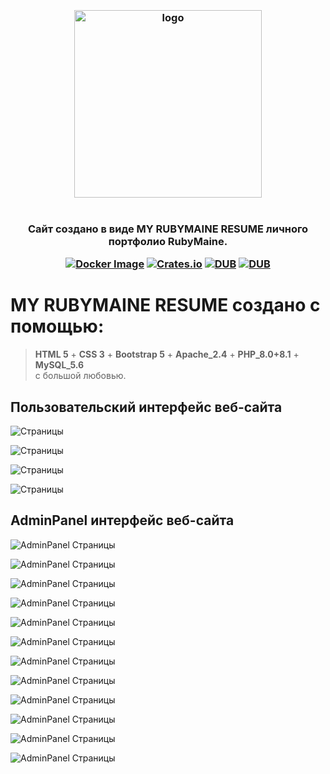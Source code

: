 <h3 align="center">
<br />
<img src="https://rubymaine.000webhostapp.com/rubymaine/my.rubyresume/rubyresume.png" alt="logo" width="300" />
<br />
<br />
<br />
Cайт создано в виде MY RUBYMAINE RESUME личного портфолио RubyMaine.

[![Docker Image](https://github.com/ciur/papermerge/actions/workflows/docker.yml/badge.svg)](https://github.com/ciur/papermerge/actions/workflows/docker.yml)
[![Crates.io](https://img.shields.io/crates/l/rustc-serialize.svg)](#)
[![DUB](https://img.shields.io/badge/Powered%20by-PHP-blue.svg)]()
[![DUB](https://img.shields.io/badge/version-8.0_8.1-green)]()
</h3>


# MY RUBYMAINE RESUME создано с помощью:
> **HTML 5** + **CSS 3** + **Bootstrap 5** + **Apache_2.4** + **PHP_8.0+8.1** + **MySQL_5.6** <br /> с большой любовью.


## Пользовательский интерфейс веб-сайта
![Страницы](https://rubymaine.000webhostapp.com/rubymaine/my.rubyresume/FRONT=END/01.jpg?raw=true)

![Страницы](https://rubymaine.000webhostapp.com/rubymaine/my.rubyresume/FRONT=END/02.jpg?raw=true)

![Страницы](https://rubymaine.000webhostapp.com/rubymaine/my.rubyresume/FRONT=END/03.jpg?raw=true)

![Страницы](https://rubymaine.000webhostapp.com/rubymaine/my.rubyresume/FRONT=END/04.jpg?raw=true)


## AdminPanel интерфейс веб-сайта
![AdminPanel Страницы](https://rubymaine.000webhostapp.com/rubymaine/my.rubyresume/BACK=END/01.jpg?raw=true)

![AdminPanel Страницы](https://rubymaine.000webhostapp.com/rubymaine/my.rubyresume/BACK=END/02.jpg?raw=true)

![AdminPanel Страницы](https://rubymaine.000webhostapp.com/rubymaine/my.rubyresume/BACK=END/03.jpg?raw=true)

![AdminPanel Страницы](https://rubymaine.000webhostapp.com/rubymaine/my.rubyresume/BACK=END/04.jpg?raw=true)

![AdminPanel Страницы](https://rubymaine.000webhostapp.com/rubymaine/my.rubyresume/BACK=END/05.jpg?raw=true)

![AdminPanel Страницы](https://rubymaine.000webhostapp.com/rubymaine/my.rubyresume/BACK=END/06.jpg?raw=true)

![AdminPanel Страницы](https://rubymaine.000webhostapp.com/rubymaine/my.rubyresume/BACK=END/07.jpg?raw=true)

![AdminPanel Страницы](https://rubymaine.000webhostapp.com/rubymaine/my.rubyresume/BACK=END/08.jpg?raw=true)

![AdminPanel Страницы](https://rubymaine.000webhostapp.com/rubymaine/my.rubyresume/BACK=END/09.jpg?raw=true)

![AdminPanel Страницы](https://rubymaine.000webhostapp.com/rubymaine/my.rubyresume/BACK=END/10.jpg?raw=true)

![AdminPanel Страницы](https://rubymaine.000webhostapp.com/rubymaine/my.rubyresume/BACK=END/11.jpg?raw=true)

![AdminPanel Страницы](https://rubymaine.000webhostapp.com/rubymaine/my.rubyresume/BACK=END/12.jpg?raw=true)